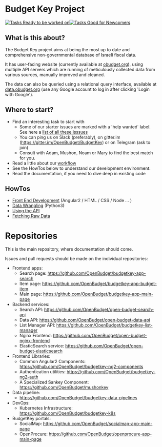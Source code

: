 # Budget Key Project

[![Tasks Ready to be worked on](https://badge.waffle.io/OpenBudget/BudgetKey.svg?columns=Ready&style=flat-square)![Tasks Good for Newcomers](https://img.shields.io/github/issues/OpenBudget/BudgetKey/help%20wanted.svg?style=flat-square)](http://waffle.io/OpenBudget/BudgetKey)

## What is this about?

The Budget Key project aims at being the most up to date and comprehensive non-governmental database of Israeli fiscal data.

It has user-facing website (currently available at [obudget.org](http://obudget.org)), using multiple API servers which are running of meticulously collected data from various sources, manually improved and cleaned.

The data can also be queried using a relational query interface, available at [data.obudget.org](http://data.obudget.org) (use any Google account to log in after clicking 'Login with Google').

## Where to start?

- Find an interesting task to start with
  - Some of our starter issues are marked with a 'help wanted' label. 
    See here a [list of all these isssues](https://github.com/issues?utf8=%E2%9C%93&q=is%3Aopen+is%3Aissue+user%3AOpenBudget+label%3A%22help+wanted%22+label%3Aready+)
  - You can ping us on Slack (preferably), on gitter.im (https://gitter.im/OpenBudget/BudgetKey) or on Telegram (ask to join)
  - Consult with Adam, Mushon, Noam or Mary to find the best match for you.
- Read a little about our [workflow](https://github.com/OpenBudget/BudgetKey/blob/master/documentation/Workflow.md)
- See the HowTos below to understand our development environment.
- Read the documentation, if you need to dive deep in existing code

## HowTos

- [Front End Development](https://github.com/OpenBudget/BudgetKey/blob/master/documentation/FrontEndDevelopment.md) (Angular2 / HTML / CSS / Node ... )
- [Data Wrangling](https://github.com/OpenBudget/budgetkey-data-pipelines/blob/master/README.md) (Python3)
- [Using the API](https://github.com/OpenBudget/BudgetKey/blob/master/documentation/UsingTheAPI.md)
- [Fetching Raw Data](https://github.com/OpenBudget/BudgetKey/blob/master/documentation/RawData.md)

# Repositories

This is the main repository, where documentation should come.

Issues and pull requests should be made on the individual repositories:
 - Frontend apps:
   - Search page: https://github.com/OpenBudget/budgetkey-app-search
   - Item page: https://github.com/OpenBudget/budgetkey-app-budget-item   
   - Main page: https://github.com/OpenBudget/budgetkey-app-main-page   
 - Backend services:
   - Search API: https://github.com/OpenBudget/open-budget-search-api
   - Data API: https://github.com/OpenBudget/open-budget-data-api
   - List Manager API: https://github.com/OpenBudget/budgetkey-list-manager
   - Nginx Frontend: https://github.com/OpenBudget/open-budget-nginx-frontend
   - ElasticSearch service: https://github.com/OpenBudget/open-budget-elasticsearch
 - Frontend Libraries:
   - Common Angular2 Components: https://github.com/OpenBudget/budgetkey-ng2-components
   - Authentication utilities: https://github.com/OpenBudget/budgetkey-ng2-auth
   - A Specialized Sankey Component: https://github.com/OpenBudget/mushonkey
 - Data pipeline:
   - https://github.com/OpenBudget/budgetkey-data-pipelines
 - DevOps:
   - Kubernetes Infrastructure: https://github.com/OpenBudget/budgetkey-k8s
 - BudgetKey portals:
   - SocialMap: https://github.com/OpenBudget/socialmap-app-main-page
   - OpenProcure: https://github.com/OpenBudget/openprocure-app-main-page
